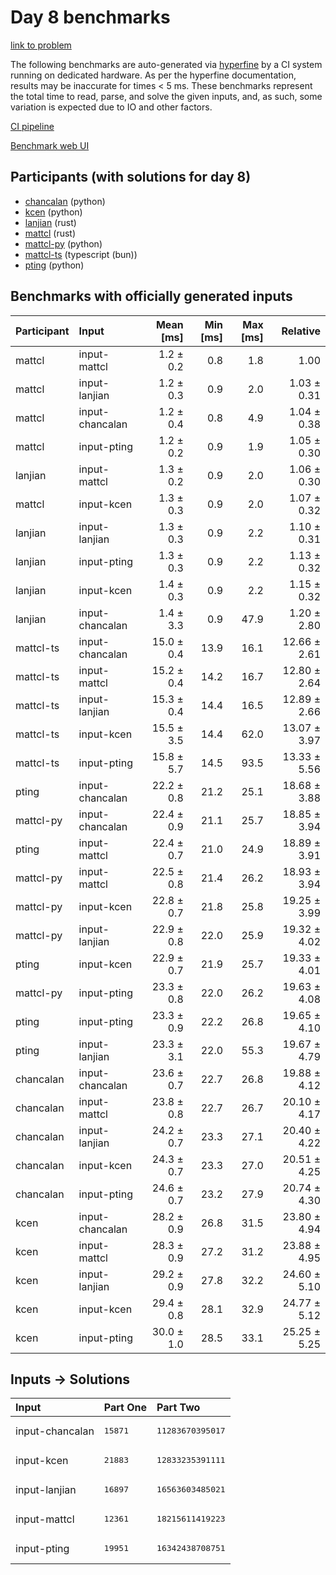 # Day 8 benchmarks

[link to problem](https://adventofcode.com/2023/day/8)

The following benchmarks are auto-generated via
[hyperfine](https://github.com/sharkdp/hyperfine) by a CI system running on
dedicated hardware. As per the hyperfine documentation, results may be
inaccurate for times < 5 ms. These benchmarks represent the total time to read,
parse, and solve the given inputs, and, as such, some variation is expected due
to IO and other factors.

[CI pipeline](http://ci.papercode.net:8080/teams/main/pipelines/aoc2023)

[Benchmark web UI](https://aoc.ancalagon.black)


## Participants (with solutions for day 8)

- [chancalan](https://github.com/chancalan/aoc2023) (python)
- [kcen](https://github.com/kcen/aoc2023) (python)
- [lanjian](https://github.com/lanjian/aoc-2023) (rust)
- [mattcl](https://github.com/mattcl/aoc2023) (rust)
- [mattcl-py](https://github.com/mattcl/aoc2023-py) (python)
- [mattcl-ts](https://github.com/mattcl/aoc2023-js) (typescript (bun))
- [pting](https://github.com/pting/aoc2023) (python)


## Benchmarks with officially generated inputs

| Participant | Input | Mean [ms] | Min [ms] | Max [ms] | Relative |
|:---|:---|---:|---:|---:|---:|
| mattcl | input-mattcl | 1.2 ± 0.2 | 0.8 | 1.8 | 1.00 |
| mattcl | input-lanjian | 1.2 ± 0.3 | 0.9 | 2.0 | 1.03 ± 0.31 |
| mattcl | input-chancalan | 1.2 ± 0.4 | 0.8 | 4.9 | 1.04 ± 0.38 |
| mattcl | input-pting | 1.2 ± 0.2 | 0.9 | 1.9 | 1.05 ± 0.30 |
| lanjian | input-mattcl | 1.3 ± 0.2 | 0.9 | 2.0 | 1.06 ± 0.30 |
| mattcl | input-kcen | 1.3 ± 0.3 | 0.9 | 2.0 | 1.07 ± 0.32 |
| lanjian | input-lanjian | 1.3 ± 0.3 | 0.9 | 2.2 | 1.10 ± 0.31 |
| lanjian | input-pting | 1.3 ± 0.3 | 0.9 | 2.2 | 1.13 ± 0.32 |
| lanjian | input-kcen | 1.4 ± 0.3 | 0.9 | 2.2 | 1.15 ± 0.32 |
| lanjian | input-chancalan | 1.4 ± 3.3 | 0.9 | 47.9 | 1.20 ± 2.80 |
| mattcl-ts | input-chancalan | 15.0 ± 0.4 | 13.9 | 16.1 | 12.66 ± 2.61 |
| mattcl-ts | input-mattcl | 15.2 ± 0.4 | 14.2 | 16.7 | 12.80 ± 2.64 |
| mattcl-ts | input-lanjian | 15.3 ± 0.4 | 14.4 | 16.5 | 12.89 ± 2.66 |
| mattcl-ts | input-kcen | 15.5 ± 3.5 | 14.4 | 62.0 | 13.07 ± 3.97 |
| mattcl-ts | input-pting | 15.8 ± 5.7 | 14.5 | 93.5 | 13.33 ± 5.56 |
| pting | input-chancalan | 22.2 ± 0.8 | 21.2 | 25.1 | 18.68 ± 3.88 |
| mattcl-py | input-chancalan | 22.4 ± 0.9 | 21.1 | 25.7 | 18.85 ± 3.94 |
| pting | input-mattcl | 22.4 ± 0.7 | 21.0 | 24.9 | 18.89 ± 3.91 |
| mattcl-py | input-mattcl | 22.5 ± 0.8 | 21.4 | 26.2 | 18.93 ± 3.94 |
| mattcl-py | input-kcen | 22.8 ± 0.7 | 21.8 | 25.8 | 19.25 ± 3.99 |
| mattcl-py | input-lanjian | 22.9 ± 0.8 | 22.0 | 25.9 | 19.32 ± 4.02 |
| pting | input-kcen | 22.9 ± 0.7 | 21.9 | 25.7 | 19.33 ± 4.01 |
| mattcl-py | input-pting | 23.3 ± 0.8 | 22.0 | 26.2 | 19.63 ± 4.08 |
| pting | input-pting | 23.3 ± 0.9 | 22.2 | 26.8 | 19.65 ± 4.10 |
| pting | input-lanjian | 23.3 ± 3.1 | 22.0 | 55.3 | 19.67 ± 4.79 |
| chancalan | input-chancalan | 23.6 ± 0.7 | 22.7 | 26.8 | 19.88 ± 4.12 |
| chancalan | input-mattcl | 23.8 ± 0.8 | 22.7 | 26.7 | 20.10 ± 4.17 |
| chancalan | input-lanjian | 24.2 ± 0.7 | 23.3 | 27.1 | 20.40 ± 4.22 |
| chancalan | input-kcen | 24.3 ± 0.7 | 23.3 | 27.0 | 20.51 ± 4.25 |
| chancalan | input-pting | 24.6 ± 0.7 | 23.2 | 27.9 | 20.74 ± 4.30 |
| kcen | input-chancalan | 28.2 ± 0.9 | 26.8 | 31.5 | 23.80 ± 4.94 |
| kcen | input-mattcl | 28.3 ± 0.9 | 27.2 | 31.2 | 23.88 ± 4.95 |
| kcen | input-lanjian | 29.2 ± 0.9 | 27.8 | 32.2 | 24.60 ± 5.10 |
| kcen | input-kcen | 29.4 ± 0.8 | 28.1 | 32.9 | 24.77 ± 5.12 |
| kcen | input-pting | 30.0 ± 1.0 | 28.5 | 33.1 | 25.25 ± 5.25 |


## Inputs -> Solutions

| Input | Part One | Part Two |
|:---|:---|:---|
|input-chancalan|<pre>15871</pre>|<pre>11283670395017</pre>|
|input-kcen|<pre>21883</pre>|<pre>12833235391111</pre>|
|input-lanjian|<pre>16897</pre>|<pre>16563603485021</pre>|
|input-mattcl|<pre>12361</pre>|<pre>18215611419223</pre>|
|input-pting|<pre>19951</pre>|<pre>16342438708751</pre>|